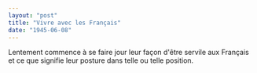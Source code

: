 ```yaml
---
layout: "post"
title: "Vivre avec les Français"
date: "1945-06-08"
---
```


Lentement commence à se faire jour leur façon d'être servile aux Français et ce que signifie leur posture dans telle ou telle position.


<div class="histoire"></div>

<div class="commentaire"></div>